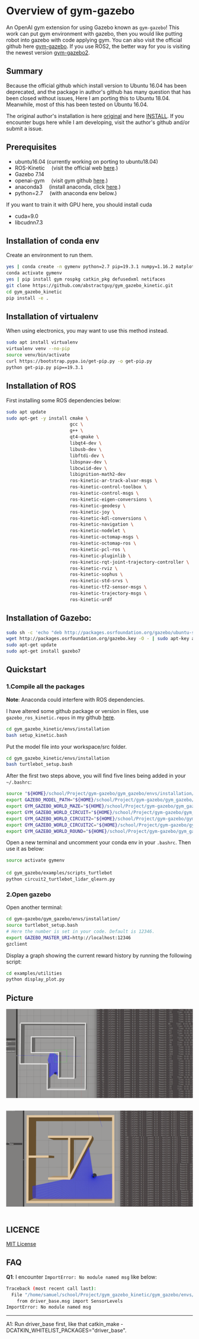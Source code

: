 # Overview of gym-gazebo
An OpenAI gym extension for using Gazebo known as `gym-gazebo`! This work can put gym environment with gazebo, then you would like putting robot into gazebo with code applying gym. You can also visit the official github here [gym-gazebo](https://github.com/erlerobot/gym-gazebo). If you use ROS2, the better way for you is visiting the newest version [gym-gazebo2](https://github.com/AcutronicRobotics/gym-gazebo2).

## Summary
Because the official github which install version to Ubuntu 16.04 has been deprecated, and the package in author's github has many question that has been closed without issues, Here I am porting this to Ubuntu 18.04. Meanwhile, most of this has been tested on Ubuntu 16.04.

The original author's installation is here [original](https://github.com/zhaolongkzz/gym_gazebo_kinetic/blob/kinetic/Introduction.md) and here [INSTALL](https://github.com/zhaolongkzz/gym_gazebo_kinetic/blob/kinetic/INSTALL.md). If you encounter bugs here while I am developing, visit the author's github and/or submit a issue.

## Prerequisites
- ubuntu16.04 (currently working on porting to ubuntu18.04)
- ROS-Kinetic
  &ensp;&ensp;(visit the official web [here](http://wiki.ros.org/kinetic/Installation/Ubuntu).)
- Gazebo 7.14
- openai-gym
  &ensp;&ensp;(visit gym github [here](https://github.com/openai/gym.git).)
- anaconda3
  &ensp;&ensp;(install anaconda, click [here](http://docs.anaconda.com/anaconda/install/linux/).)
- python=2.7
  &ensp;&ensp;(with anaconda env below.)

If you want to train it with GPU here, you should install cuda
- cuda=9.0
- libcudnn7.3


## Installation of conda env

Create an environment to run them.
```bash
yes | conda create -n gymenv python=2.7 pip=19.3.1 numpy=1.16.2 matplotlib=2.2.3 protobuf=3.5.2 scikit-image=0.14.2 cudatoolkit=9.0
conda activate gymenv
yes | pip install gym rospkg catkin_pkg defusedxml netifaces
git clone https://github.com/abstractguy/gym_gazebo_kinetic.git
cd gym_gazebo_kinetic
pip install -e .
```

## Installation of virtualenv

When using electronics, you may want to use this method instead.
```bash
sudo apt install virtualenv
virtualenv venv --no-pip
source venv/bin/activate
curl https://bootstrap.pypa.io/get-pip.py -o get-pip.py
python get-pip.py pip==19.3.1
```


## Installation of ROS
First installing some ROS dependencies below:
```bash
sudo apt update
sudo apt-get -y install cmake \
                        gcc \
                        g++ \
                        qt4-qmake \
                        libqt4-dev \
                        libusb-dev \
                        libftdi-dev \
                        libspnav-dev \
                        libcwiid-dev \
                        libignition-math2-dev
                        ros-kinetic-ar-track-alvar-msgs \
                        ros-kinetic-control-toolbox \
                        ros-kinetic-control-msgs \
                        ros-kinetic-eigen-conversions \
                        ros-kinetic-geodesy \
                        ros-kinetic-joy \
                        ros-kinetic-kdl-conversions \
                        ros-kinetic-navigation \
                        ros-kinetic-nodelet \
                        ros-kinetic-octomap-msgs \
                        ros-kinetic-octomap-ros \
                        ros-kinetic-pcl-ros \
                        ros-kinetic-pluginlib \
                        ros-kinetic-rqt-joint-trajectory-controller \
                        ros-kinetic-rviz \
                        ros-kinetic-sophus \
                        ros-kinetic-std-srvs \
                        ros-kinetic-tf2-sensor-msgs \
                        ros-kinetic-trajectory-msgs \
                        ros-kinetic-urdf
```

## Installation of Gazebo:
```bash
sudo sh -c 'echo "deb http://packages.osrfoundation.org/gazebo/ubuntu-stable `lsb_release -cs` main" > /etc/apt/sources.list.d/gazebo-stable.list'
wget http://packages.osrfoundation.org/gazebo.key -O - | sudo apt-key add -
sudo apt-get update
sudo apt-get install gazebo7
```


## Quickstart

### 1.Compile all the packages
**Note**: Anaconda could interfere with ROS dependencies.

I have altered some github package or version in files, use `gazebo_ros_kinetic.repos` in my github [here](https://github.com/abstractguy/gym_gazebo_kinetic/blob/kinetic/gym_gazebo/envs/installation/gazebo_ros_kinetic.repos).
```bash
cd gym_gazebo_kinetic/envs/installation
bash setup_kinetic.bash
```

Put the model file into your workspace/src folder.
```bash
cd gym_gazebo_kinetic/envs/installation
bash turtlebot_setup.bash
```

After the first two steps above, you will find five lines being added in your `~/.bashrc`:
```bash
source "${HOME}/school/Project/gym-gazebo/gym_gazebo/envs/installation/gym_ws/devel/setup.bash"
export GAZEBO_MODEL_PATH="${HOME}/school/Project/gym-gazebo/gym_gazebo/envs/installation/../assets/models"
export GYM_GAZEBO_WORLD_MAZE="${HOME}/school/Project/gym-gazebo/gym_gazebo/envs/installation/../assets/worlds/maze.world"
export GYM_GAZEBO_WORLD_CIRCUIT="${HOME}/school/Project/gym-gazebo/gym_gazebo/envs/installation/../assets/worlds/circuit.world"
export GYM_GAZEBO_WORLD_CIRCUIT2="${HOME}/school/Project/gym-gazebo/gym_gazebo/envs/installation/../assets/worlds/circuit2.world"
export GYM_GAZEBO_WORLD_CIRCUIT2C="${HOME}/school/Project/gym-gazebo/gym_gazebo/envs/installation/../assets/worlds/circuit2c.world"
export GYM_GAZEBO_WORLD_ROUND="${HOME}/school/Project/gym-gazebo/gym_gazebo/envs/installation/../assets/worlds/round.world"
```

Open a new terminal and uncomment your conda env in your `.bashrc`. Then use it as below:
```bash
source activate gymenv

cd gym_gazebo/examples/scripts_turtlebot
python circuit2_turtlebot_lidar_qlearn.py
```


### 2.Open gazebo
Open another terminal:
```bash
cd gym-gazebo/gym_gazebo/envs/installation/
source turtlebot_setup.bash
# Here the number is set in your code. Default is 12346.
export GAZEBO_MASTER_URI=http://localhost:12346
gzclient
```

Display a graph showing the current reward history by running the following script:
```bash
cd examples/utilities
python display_plot.py
```

## Picture
<p align="center">
  <img src="https://github.com/abstractguy/gym_gazebo_kinetic/blob/kinetic/imgs/qlearn.png"><br><br>
</p>

<p align="center">
  <img src="https://github.com/abstractguy/gym_gazebo_kinetic/blob/kinetic/imgs/dqn.png"><br><br>
</p>


## LICENCE
[MIT License](https://github.com/abstractguy/gym_gazebo_kinetic/blob/kinetic/LICENSE)


## FAQ

**Q1**: I encounter `ImportError: No module named msg` like below:

```bash
Traceback (most recent call last):
  File "/home/samuel/school/Project/gym_gazebo_kinetic/gym_gazebo/envs/installation/gym_ws/src/hector_gazebo/hector_gazebo_thermal_camera/cfg/GazeboRosThermalCamera.cfg", line 5, in <module>
    from driver_base.msg import SensorLevels
ImportError: No module named msg
```
***

A1: Run driver_base first, like that catkin_make -DCATKIN_WHITELIST_PACKAGES="driver_base".
